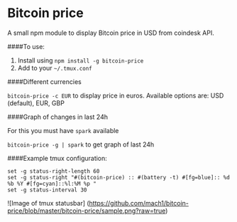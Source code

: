 # Bitcoin price

A small npm module to display Bitcoin price in USD from
coindesk API.

####To use:

1. Install using `npm install -g bitcoin-price`
2. Add to your `~/.tmux.conf`

####Different currencies

`bitcoin-price -c EUR` to display price in euros.
Available options are: USD (default), EUR, GBP

####Graph of changes in last 24h

For this you must have `spark` available

`bitcoin-price -g | spark` to get graph of last 24h

####Example tmux configuration:
```
set -g status-right-length 60
set -g status-right "#(bitcoin-price) :: #(battery -t) #[fg=blue]:: %d %b %Y #[fg=cyan]::%l:%M %p "
set -g status-interval 30
```

![Image of tmux statusbar]
(https://github.com/mach1/bitcoin-price/blob/master/bitcoin-price/sample.png?raw=true)

